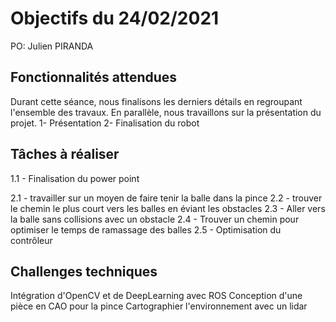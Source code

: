 # Objectifs du 24/02/2021

PO: Julien PIRANDA


## Fonctionnalités attendues
Durant cette séance, nous finalisons les derniers détails en regroupant l'ensemble des travaux. En parallèle, nous travaillons sur la présentation du projet.
1- Présentation
2- Finalisation du robot


## Tâches à réaliser

1.1 - Finalisation du power point

2.1 - travailler sur un moyen de faire tenir la balle dans la pince
2.2 - trouver le chemin le plus court vers les balles en éviant les obstacles
2.3 - Aller vers la balle sans collisions avec un obstacle
2.4 - Trouver un chemin pour optimiser le temps de ramassage des balles
2.5 - Optimisation du contrôleur


## Challenges techniques

Intégration d'OpenCV et de DeepLearning avec ROS
Conception d'une pièce en CAO pour la pince
Cartographier l'environnement avec un lidar
